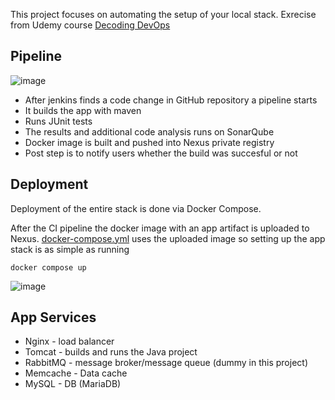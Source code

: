 This project focuses on automating the setup of your local stack. Exrecise from Udemy course [Decoding DevOps](https://www.udemy.com/course/decodingdevops/)

## Pipeline

![image](https://github.com/Filip3Kx/vprofile-project-ci/assets/114138650/d420c221-dfef-4ac4-9d19-274521a16aa0)


- After jenkins finds a code change in GitHub repository a pipeline starts
- It builds the app with maven
- Runs JUnit tests
- The results and additional code analysis runs on SonarQube
- Docker image is built and pushed into Nexus private registry
- Post step is to notify users whether the build was succesful or not

## Deployment
Deployment of the entire stack is done via Docker Compose.

After the CI pipeline the docker image with an app artifact is uploaded to Nexus. [docker-compose.yml](https://github.com/Filip3Kx/vprofile-project-ci/blob/main/docker-compose.yml) uses the uploaded image so setting up the app stack is as simple as running
```
docker compose up
```
![image](https://github.com/Filip3Kx/vprofile-project-ci/assets/114138650/6907c030-2fc7-4c98-816a-92e8c588217e)

## App Services
- Nginx - load balancer
- Tomcat - builds and runs the Java project
- RabbitMQ - message broker/message queue (dummy in this project)
- Memcache - Data cache
- MySQL - DB (MariaDB)
